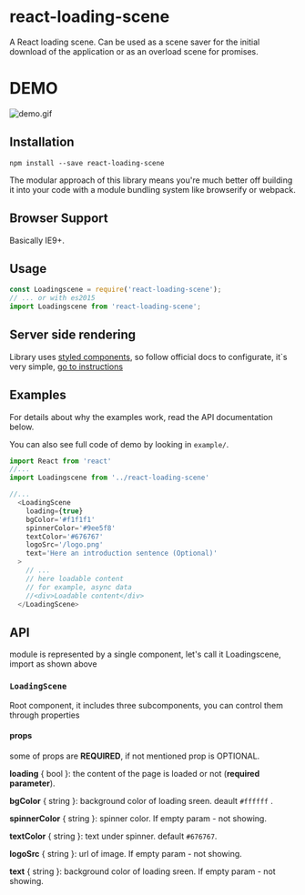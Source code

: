 # react-loading-scene

A React loading scene. Сan be used as a scene saver for the initial download of the application or as an overload scene for promises.

# DEMO
![demo.gif](https://i.yapx.ru/BQgeX.gif)
## Installation

```
npm install --save react-loading-scene
```

The modular approach of this library means you're much better off building it into your code with a module bundling system like browserify or webpack.

## Browser Support

Basically IE9+.

## Usage

```js
const Loadingscene = require('react-loading-scene');
// ... or with es2015
import Loadingscene from 'react-loading-scene';
```

## Server side rendering
Library uses [styled components](https://www.npmjs.com/package/styled-components), so follow official docs to configurate, it`s very simple, [go to instructions](https://www.styled-components.com/docs/advanced#server-side-rendering)

## Examples

For details about why the examples work, read the API documentation below.

You can also see full code of demo by looking in `example/`.

```js
import React from 'react'
//...
import Loadingscene from '../react-loading-scene'

//...
  <LoadingScene
    loading={true}
    bgColor='#f1f1f1'
    spinnerColor='#9ee5f8'
    textColor='#676767'
    logoSrc='/logo.png'
    text='Here an introduction sentence (Optional)'
  >
    // ...
    // here loadable content
    // for example, async data
    //<div>Loadable content</div>
  </LoadingScene>

```

## API

module is represented by a single component, let's call it Loadingscene, import as shown above


### `LoadingScene`

Root component, it includes three subcomponents, you can control them through properties

#### props

some of props are **REQUIRED**, if not mentioned prop is OPTIONAL.

**loading** { bool }: the content of the page is loaded or not (**required parameter**).

**bgColor** { string }: background color of loading sreen. deault `#ffffff` .

**spinnerColor** { string }: spinner color. If empty param - not showing.

**textColor** { string }: text under spinner. default `#676767`.

**logoSrc** { string }: url of image. If empty param  - not showing.

**text** { string }: background color of loading sreen. If empty param  - not showing.
